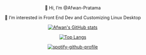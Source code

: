 <div align=center>
<p> 👋 Hi, I’m @Afwan-Pratama</p>
<p>👀 I’m interested in Front End Dev and Customizing Linux Desktop</p>

[![Afwan's GitHub stats](https://github-readme-stats.vercel.app/api?username=Afwan-Pratama&count_private=true&show_icons=true&theme=tokyonight)](https://github.com/anuraghazra/github-readme-stats)

[![Top Langs](https://github-readme-stats.vercel.app/api/top-langs/?username=Afwan-Pratama&layout=compact&title_color=61dafb&text_color=ffffff&icon_color=61dafb&bg_color=20232a&langs_count=8border_color=61dafb&hide_border=true)](https://github.com/anuraghazra/github-readme-stats)

[![spotify-github-profile](https://spotify-github-profile.vercel.app/api/view?uid=afwan.pratama&cover_image=true&theme=default&show_offline=true&background_color=121212&bar_color=1c71d8&bar_color_cover=true)](https://github.com/kittinan/spotify-github-profile)
  
</div>
